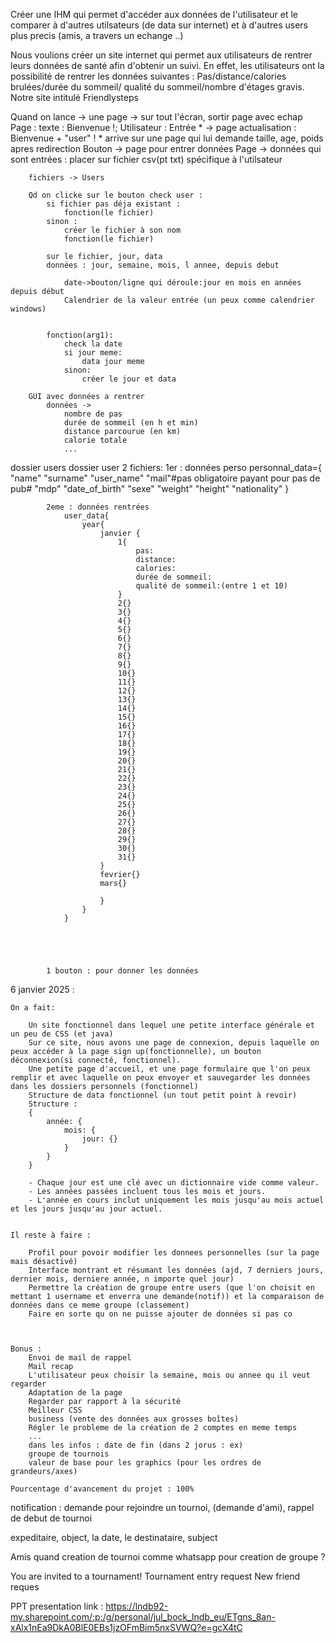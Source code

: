 Créer une IHM   qui permet d'accéder aux données de l'utilisateur et le comparer à d'autres utilsateurs (de data sur internet) et à d'autres users plus precis (amis, a travers un echange ..)



Nous voulions créer un site internet qui permet aux utilisateurs de rentrer leurs données de santé afin d'obtenir un suivi. En effet, les utilisateurs ont la possibilité de rentrer les données suivantes : Pas/distance/calories brulées/durée du sommeil/ qualité du sommeil/nombre d'étages gravis.
Notre site intitulé Friendlysteps

Quand on lance -> une page -> sur tout l'écran, sortir page avec echap
Page : 
    texte : Bienvenue !;
    Utilisateur : Entrée *  -> page actualisation : Bienvenue + "user" !
    * arrive sur une page qui lui demande taille, age, poids
    apres redirection
    Bouton -> page pour entrer données
        Page -> données qui sont entrées : placer sur fichier csv(pt txt) spécifique à l'utilsateur

        fichiers -> Users

        Qd on clicke sur le bouton check user :
            si fichier pas déja existant :
                fonction(le fichier)
            sinon : 
                créer le fichier à son nom
                fonction(le fichier)

            sur le fichier, jour, data
            données : jour, semaine, mois, l annee, depuis debut

                date->bouton/ligne qui déroule:jour en mois en années depuis début
                Calendrier de la valeur entrée (un peux comme calendrier windows)


            fonction(arg1):
                check la date
                si jour meme:
                    data jour meme
                sinon:
                    créer le jour et data

        GUI avec données a rentrer
            données ->
                nombre de pas 
                durée de sommeil (en h et min)
                distance parcourue (en km)
                calorie totale
                ...



dossier users
    dossier user
        2 fichiers:
            1er : données perso
                personnal_data={    
                    "name"
                    "surname"
                    "user_name"
                    "mail"#pas obligatoire payant pour pas de pub#
                    "mdp"
                    "date_of_birth"
                    "sexe"
                    "weight"
                    "height"
                    "nationality"
                    }

            2eme : données rentrées
                user_data{
                    year{
                        janvier {
                            1{
                                pas:
                                distance:
                                calories:
                                durée de sommeil:
                                qualité de sommeil:(entre 1 et 10)                             
                            }
                            2{}
                            3{}
                            4{}
                            5{}
                            6{}
                            7{}
                            8{}
                            9{}
                            10{}
                            11{}
                            12{}
                            13{}
                            14{}
                            15{}
                            16{}
                            17{}
                            18{}
                            19{}
                            20{}
                            21{}
                            22{}
                            23{}
                            24{}
                            25{}
                            26{}
                            27{}
                            28{}
                            29{}
                            30{}
                            31{}
                        }
                        fevrier{}
                        mars{}

                        }
                    }
                }

            



            1 bouton : pour donner les données




6 janvier 2025 : 

    On a fait:

        Un site fonctionnel dans lequel une petite interface générale et un peu de CSS (et java)
        Sur ce site, nous avons une page de connexion, depuis laquelle on peux accéder à la page sign up(fonctionnelle), un bouton déconnexion(si connecté, fonctionnel).
        Une petite page d'accueil, et une page formulaire que l'on peux remplir et avec laquelle on peux envoyer et sauvegarder les données dans les dossiers personnels (fonctionnel)
        Structure de data fonctionnel (un tout petit point à revoir)
        Structure :
        {
            année: {
                mois: {
                    jour: {}
                }
            }
        }

        - Chaque jour est une clé avec un dictionnaire vide comme valeur.
        - Les années passées incluent tous les mois et jours.
        - L'année en cours inclut uniquement les mois jusqu'au mois actuel et les jours jusqu'au jour actuel.
        

    Il reste à faire : 

        Profil pour povoir modifier les donnees personnelles (sur la page mais désactivé)
        Interface montrant et résumant les données (ajd, 7 derniers jours, dernier mois, derniere année, n importe quel jour)
        Permettre la création de groupe entre users (que l'on choisit en mettant 1 username et enverra une demande(notif)) et la comparaison de données dans ce meme groupe (classement)
        Faire en sorte qu on ne puisse ajouter de données si pas co
        


    Bonus : 
        Envoi de mail de rappel
        Mail recap
        L'utilisateur peux choisir la semaine, mois ou annee qu il veut regarder
        Adaptation de la page
        Regarder par rapport à la sécurité
        Meilleur CSS
        business (vente des données aux grosses boîtes)
        Régler le probleme de la création de 2 comptes en meme temps
        ...
        dans les infos : date de fin (dans 2 jorus : ex)
        groupe de tournois
        valeur de base pour les graphics (pour les ordres de grandeurs/axes)

    Pourcentage d'avancement du projet : 100%

notification : demande pour rejoindre un tournoi, (demande d'ami), rappel de debut de tournoi

expeditaire, object, la date, le destinataire, subject

Amis quand creation de tournoi comme whatsapp pour creation de groupe ?

You are invited to a tournament!
Tournament entry request
New friend reques




PPT presentation link :
https://lndb92-my.sharepoint.com/:p:/g/personal/jul_bock_lndb_eu/ETgns_8an-xAlx1nEa9DkA0BlE0EBs1jzOFmBim5nxSVWQ?e=gcX4tC

